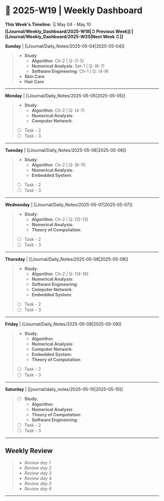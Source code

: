 # 🎯  2025-W19 | Weekly Dashboard

**This Week's Timeline:** 🗓️ May 04 - May 10
**[[Journal/Weekly_Dashboard/2025-W18|↺ Previous Week]] | [[Journal/Weekly_Dashboard/2025-W20|Next Week ↻]]**

**Sunday** | [[Journal/Daily_Notes/2025-05-04|2025-05-04]]
> - **Study**
> 	- **Algorithm**: Ch-2 | Q: (1-3)
> 	- **Numerical Analysis**: Set-1 | Q: (6-7)
> 	- **Software Engineering**: Ch-1 | Q: (4-9)
> - **Skin Care**
> - **Hair Care**

---

**Monday** | [[Journal/Daily_Notes/2025-05-05|2025-05-05]]
> - **Study**:
> 	- **Algorithm**: Ch-2 | Q: (4-7)
> 	- **Numerical Analysis**: 
> 	- **Computer Network**: 
> - [ ] Task - 2
> - [ ] Task - 3

---

**Tuesday** | [[Journal/Daily_Notes/2025-05-06|2025-05-06]] 
> - **Study**:
> 	- **Algorithm**: Ch-2 | Q: (8-11)
> 	- **Numerical Analysis**: 
> 	- **Embedded System**: 
> - [ ] Task - 2
> - [ ] Task - 3

---

**Wednesday** | [[Journal/Daily_Notes/2025-05-07|2025-05-07]] 
> - **Study**:
> 	- **Algorithm**: Ch-2 | Q: (12-13)
> 	- **Numerical Analysis**: 
> 	- **Theory of Computation**:
> - [ ] Task - 2
> - [ ] Task - 3

---

**Thursday** | [[Journal/Daily_Notes/2025-05-08|2025-05-08]] 
> - **Study**:
> 	- **Algorithm**: Ch-2 | Q: (14-16)
> 	- **Numerical Analysis**: 
> 	- **Software Engineering**: 
> 	- **Computer Network**: 
> 	- **Embedded System**: 
> - [ ] Task - 2
> - [ ] Task - 3

---

**Friday** | [[Journal/Daily_Notes/2025-05-09|2025-05-09]]
> - **Study**:
> 	- **Algorithm**:  
> 	- **Numerical Analysis**: 
> 	- **Computer Network**: 
> 	- **Embedded System**: 
> 	- **Theory of Computation**:
> - [ ] Task - 2
> - [ ] Task - 3

---

**Saturday** | [[journal/daily_notes/2025-05-10|2025-05-10]]
> - [ ] **Study**:
> 	- **Algorithm**: 
> 	- **Numerical Analysis**: 
> 	- **Theory of Computation**: 
> 	- **Software Engineering**: 
> - [ ] Task - 2
> - [ ] Task - 3

---

## **Weekly Review**
> - *Review day 1*
> - *Review day 2*
> - *Review day 3*
> - *Review day 4*
> - *Review day 5*
> - *Review day 6*

---